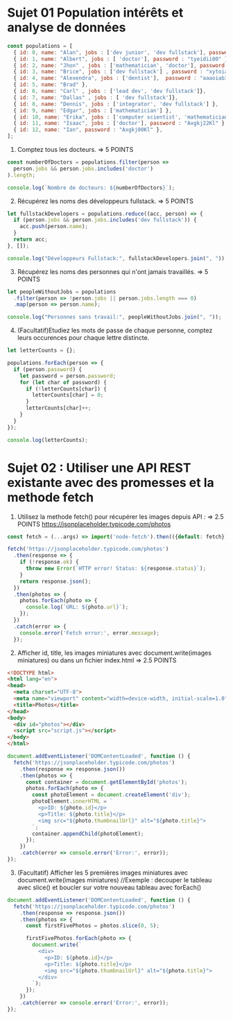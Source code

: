 # Sujet 01 Population intérêts et analyse de données

```js
const populations = [
  { id: 0, name: "Alan", jobs : ['dev junior', 'dev fullstack'], password : "tyeedsa00" },
  { id: 1, name: "Albert", jobs : [ 'doctor'], password : "tyeidii00" },
  { id: 2, name: "Jhon" , jobs : ['mathematician', 'doctor'], password : "xyuuuoi00"},
  { id: 3, name: "Brice", jobs : ['dev fullstack'] , password : "xytoiab00"},
  { id: 4, name: "Alexendra", jobs : ['dentist'],  password : "aaaoiab33" },
  { id: 5, name: "Brad" },
  { id: 6, name: "Carl" , jobs : ['lead dev', 'dev fullstack']},
  { id: 7, name: "Dallas" , jobs : [ 'dev fullstack']},
  { id: 8, name: "Dennis", jobs : ['integrator', 'dev fullstack'] },
  { id: 9, name: "Edgar", jobs : ['mathematician'] },
  { id: 10, name: "Erika", jobs : ['computer scientist', 'mathematician'] },
  { id: 11, name: "Isaac", jobs : ['doctor'], password : "Axgkj22Kl" },
  { id: 12, name: "Ian", password : "Axgkj00Kl" },
];
```

1. Comptez tous les docteurs. => 5 POINTS

```js
const numberOfDoctors = populations.filter(person =>
  person.jobs && person.jobs.includes('doctor')
).length;

console.log(`Nombre de docteurs: ${numberOfDoctors}`);
```

2. Récupérez les noms des développeurs fullstack. => 5 POINTS

```js
let fullstackDevelopers = populations.reduce((acc, person) => {
  if (person.jobs && person.jobs.includes('dev fullstack')) {
    acc.push(person.name);
  }
  return acc;
}, []);

console.log("Développeurs Fullstack:", fullstackDevelopers.join(", "));
```

3. Récupérez les noms des personnes qui n'ont jamais travaillés. => 5 POINTS

```js
let peopleWithoutJobs = populations
  .filter(person => !person.jobs || person.jobs.length === 0)
  .map(person => person.name);

console.log("Personnes sans travail:", peopleWithoutJobs.join(", "));
```

4. (Facultatif)Etudiez les mots de passe de chaque personne, comptez leurs occurences pour chaque lettre distincte.

```js
let letterCounts = {};

populations.forEach(person => {
  if (person.password) {
    let password = person.password;
    for (let char of password) {
      if (!letterCounts[char]) {
        letterCounts[char] = 0;
      }
      letterCounts[char]++;
    }
  }
});

console.log(letterCounts);
```
# Sujet 02 : Utiliser une API REST existante avec des promesses et la methode fetch
1. Utilisez la methode fetch() pour récupérer les images depuis API : => 2.5 POINTS
https://jsonplaceholder.typicode.com/photos

```js
const fetch = (...args) => import('node-fetch').then(({default: fetch}) => fetch(...args));

fetch('https://jsonplaceholder.typicode.com/photos')
  .then(response => {
    if (!response.ok) {
      throw new Error(`HTTP error! Status: ${response.status}`);
    }
    return response.json();
  })
  .then(photos => {
    photos.forEach(photo => {
      console.log(`URL: ${photo.url}`);
    });
  })
  .catch(error => {
    console.error('Fetch error:', error.message);
  });
```

2. Afficher id, title, les images miniatures avec document.write(images miniatures)
ou dans un fichier index.html  => 2.5 POINTS
```html
<!DOCTYPE html>
<html lang="en">
<head>
  <meta charset="UTF-8">
  <meta name="viewport" content="width=device-width, initial-scale=1.0">
  <title>Photos</title>
</head>
<body>
  <div id="photos"></div>
  <script src="script.js"></script>
</body>
</html>
```

```js
document.addEventListener('DOMContentLoaded', function () {
  fetch('https://jsonplaceholder.typicode.com/photos')
    .then(response => response.json())
    .then(photos => {
      const container = document.getElementById('photos');
      photos.forEach(photo => {
        const photoElement = document.createElement('div');
        photoElement.innerHTML = `
          <p>ID: ${photo.id}</p>
          <p>Title: ${photo.title}</p>
          <img src="${photo.thumbnailUrl}" alt="${photo.title}">
        `;
        container.appendChild(photoElement);
      });
    })
    .catch(error => console.error('Error:', error));
});
```

3. (Facultatif) Afficher les 5 premières images miniatures avec document.write(images miniatures)
//Exemple : decouper le tableau avec slice() et boucler sur votre nouveau tableau avec forEach()

```js
document.addEventListener('DOMContentLoaded', function () {
  fetch('https://jsonplaceholder.typicode.com/photos')
    .then(response => response.json())
    .then(photos => {
      const firstFivePhotos = photos.slice(0, 5);

      firstFivePhotos.forEach(photo => {
        document.write(`
          <div>
            <p>ID: ${photo.id}</p>
            <p>Title: ${photo.title}</p>
            <img src="${photo.thumbnailUrl}" alt="${photo.title}">
          </div>
        `);
      });
    })
    .catch(error => console.error('Error:', error));
});
```
